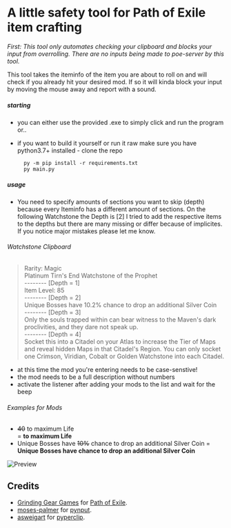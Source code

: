 # A little safety tool for Path of Exile item crafting

*First: This tool only automates checking your clipboard and blocks your input from overrolling. There are no inputs being made to poe-server by this tool.*

This tool takes the iteminfo of the item you are about to roll on and will check if you already hit your desired mod. If so it will kinda block your input by moving the mouse away and report with a sound.

##### starting
- you can either use the provided .exe to simply click and run the program or.. 
- if you want to build it yourself or run it raw make sure you have python3.7+ installed
        - clone the repo

        py -m pip install -r requirements.txt
        py main.py

##### usage
- You need to specify amounts of sections you want to skip (depth) because every Iteminfo has a different amount of sections. On the following Watchstone the Depth is [2] 
I tried to add the respective items to the depths but there are many missing or differ because of implicites. If you notice major mistakes please let me know.

###### Watchstone Clipboard
>Rarity: Magic\
Platinum Tirn's End Watchstone of the Prophet\
-------- [Depth = 1]\
Item Level: 85\
-------- [Depth = 2]\
Unique Bosses have 10.2% chance to drop an additional Silver Coin\
-------- [Depth = 3]\
Only the souls trapped within can bear witness to the Maven's dark proclivities, and they dare not speak up.\
-------- [Depth = 4]\
Socket this into a Citadel on your Atlas to increase the Tier of Maps and reveal hidden Maps in that Citadel's Region. You can only socket one Crimson, Viridian, Cobalt or Golden Watchstone into each Citadel.
>

- at this time the mod you're entering needs to be case-senstive!
- the mod needs to be a full description without numbers
- activate the listener after adding your mods to the list and wait for the beep

###### Examples for Mods
>
- ~~40~~ to maximum Life  
= **to maximum Life**
- Unique Bosses have ~~10%~~ chance to drop an additional Silver Coin 
= **Unique Bosses have chance to drop an additional Silver Coin**
>

![Preview](https://i.imgur.com/F08yj7n.jpg)

## Credits

- [Grinding Gear Games](http://www.grindinggear.com/) for [Path of Exile](https://www.pathofexile.com/).
- [moses-palmer](https://github.com/moses-palmer) for [pynput](https://github.com/moses-palmer/pynput).
- [asweigart](https://github.com/asweigart/) for [pyperclip](https://github.com/asweigart/pyperclip).
